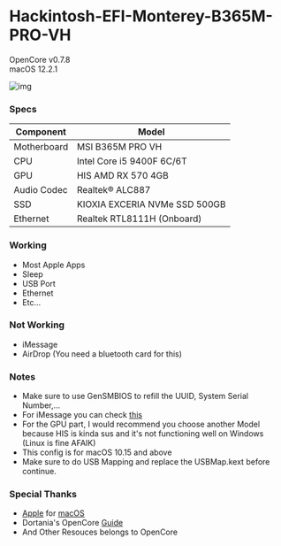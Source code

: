 # Hackintosh-EFI-Monterey-B365M-PRO-VH
OpenCore v0.7.8  
macOS 12.2.1  

![img](https://krisbane.github.io/assets/images/macOS.png)


### Specs
| Component | Model |
| --- | --- |
| Motherboard | MSI B365M PRO VH |
| CPU | Intel Core i5 9400F 6C/6T |
| GPU | HIS AMD RX 570 4GB |
| Audio Codec | Realtek® ALC887 |
| SSD | KIOXIA EXCERIA NVMe SSD 500GB |
| Ethernet | Realtek RTL8111H (Onboard) |

### Working
- Most Apple Apps
- Sleep
- USB Port
- Ethernet
- Etc...

### Not Working
- iMessage
- AirDrop (You need a bluetooth card for this)

### Notes
- Make sure to use GenSMBIOS to refill the UUID, System Serial Number,...
- For iMessage you can check [this](https://dortania.github.io/OpenCore-Post-Install/universal/iservices.html)
- For the GPU part, I would recommend you choose another Model because HIS is kinda sus and it's not functioning well on Windows (Linux is fine AFAIK)
- This config is for macOS 10.15 and above
- Make sure to do USB Mapping and replace the USBMap.kext before continue.

### Special Thanks
- [Apple](https://www.apple.com/) for [macOS](https://www.apple.com/vn/macos/monterey/)
- Dortania's OpenCore [Guide](https://dortania.github.io/OpenCore-Install-Guide/)
- And Other Resouces belongs to OpenCore
